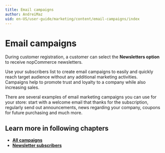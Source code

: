 ```yaml
---
title: Email campaigns
author: AndreiMaz
uid: en-US/user-guide/marketing/content/email-campaigns/index
---
```


# Email campaigns

During customer registration, a customer can select the **Newsletters option** to receive nopCommerce newsletters.

Use your subscribers list to create email campaigns to easily and quickly reach target audience without any additional marketing activities. Campaigns help to promote trust and loyalty to a company while also increasing sales.

There are several examples of email marketing campaigns you can use for your store: start with a welcome email that thanks for the subscription, regularly send out announcements, news regarding your company, coupons for future purchasing and much more.

## Learn more in following chapters

- **[All campaigns](xref:en-US/user-guide/marketing/content/email-campaigns/all-campaigns)**
- **[Newsletter subscribers](xref:en-US/user-guide/marketing/content/email-campaigns/newsletter-subscribers)**